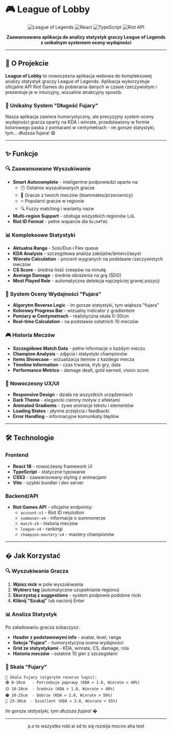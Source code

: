 # 🎮 League of Lobby

<div align="center">

![League of Legends](https://img.shields.io/badge/League%20of%20Legends-Analytics-gold?style=for-the-badge&logo=riot-games)
![React](https://img.shields.io/badge/React-18.x-blue?style=for-the-badge&logo=react)
![TypeScript](https://img.shields.io/badge/TypeScript-5.x-blue?style=for-the-badge&logo=typescript)
![Riot API](https://img.shields.io/badge/Riot%20Games%20API-Official-red?style=for-the-badge)

**Zaawansowana aplikacja do analizy statystyk graczy League of Legends z unikalnym systemem oceny wydajności**

</div>

---

## 🎯 O Projekcie

**League of Lobby** to nowoczesna aplikacja webowa do kompleksowej analizy statystyk graczy League of Legends. Aplikacja wykorzystuje oficjalne API Riot Games do pobierania danych w czasie rzeczywistym i prezentuje je w intuicyjny, wizualnie atrakcyjny sposób.

### 🌟 Unikalny System "Długość Fujary"

Nasza aplikacja zawiera humorystyczny, ale precyzyjny system oceny wydajności gracza oparty na KDA i winrate, przedstawiony w formie kolorowego paska z pomiarami w centymetrach - im gorsze statystyki, tym... dłuższa fujara! 😄

---

## ✨ Funkcje

### 🔍 **Zaawansowane Wyszukiwanie**
- **Smart Autocomplete** - inteligentne podpowiedzi oparte na:
  - 🕐 Ostatnio wyszukiwanych gracze
  - 👥 Gracze z twoich meczów (teammates/przeciwnicy)
  - ⭐ Popularni gracze w regionie
  - 🔍 Fuzzy matching i warianty nazw
- **Multi-region Support** - obsługa wszystkich regionów LoL
- **Riot ID Format** - pełne wsparcie dla `Nick#TAG`

### 📊 **Kompleksowe Statystyki**
- **Aktualna Ranga** - Solo/Duo i Flex queue
- **KDA Analysis** - szczegółowa analiza zabójstw/śmierci/asyst
- **Winrate Calculation** - procent wygranych na podstawie rzeczywistych meczów
- **CS Score** - średnia ilość creepów na minutę
- **Average Damage** - średnie obrażenia na grę (ŚDG)
- **Most Played Role** - automatyczna detekcja najczęściej granej pozycji

### 🎯 **System Oceny Wydajności "Fujara"**
- **Algorytm Reverse Logic** - im gorsze statystyki, tym większa "fujara"
- **Kolorowy Progress Bar** - wizualny indicator z gradientem
- **Pomiary w Centymetrach** - realistyczna skala 0-30cm
- **Real-time Calculation** - na podstawie ostatnich 10 meczów

### 🎮 **Historia Meczów**
- **Szczegółowe Match Data** - pełne informacje o każdym meczu
- **Champion Analysis** - zdjęcia i statystyki championów
- **Items Showcase** - wizualizacja itemów z każdego mecza
- **Timeline Information** - czas trwania, tryb gry, data
- **Performance Metrics** - damage dealt, gold earned, vision score

### 🚀 **Nowoczesny UX/UI**
- **Responsive Design** - działa na wszystkich urządzeniach
- **Dark Theme** - elegancki ciemny motyw z efektami
- **Animated Gradients** - żywe animacje tekstu i elementów
- **Loading States** - płynne przejścia i feedbacki
- **Error Handling** - informacyjne komunikaty błędów

---

## 🛠️ Technologie

### Frontend
- **React 18** - nowoczesny framework UI
- **TypeScript** - statyczne typowanie
- **CSS3** - zaawansowany styling z animacjami
- **Vite** - szybki bundler i dev server

### Backend/API
- **Riot Games API** - oficjalne endpointy:
  - `account-v1` - Riot ID resolution
  - `summoner-v4` - informacje o summonerze
  - `match-v5` - historia meczów
  - `league-v4` - rankingi
  - `champion-mastery-v4` - mastery championów

---

## � Jak Korzystać

### 🔍 Wyszukiwanie Gracza

1. **Wpisz nick** w pole wyszukiwania
2. **Wybierz tag** (automatyczne uzupełnianie regionu)
3. **Skorzystaj z suggestions** - system podpowie podobne nicki
4. **Kliknij "Szukaj"** lub naciśnij Enter

### 📊 Analiza Statystyk

Po załadowaniu gracza zobaczysz:
- **Header z podstawowymi info** - avatar, level, ranga
- **Sekcja "Fujara"** - humorystyczna ocena wydajności
- **Grid ze statystykami** - KDA, winrate, CS, damage, rola
- **Historia meczów** - ostatnie 10 gier z szczegółami

### 🎯 Skala "Fujary"

```
📏 Skala Fujary (algorytm reverse logic):
🟢 0-10cm   - Potrzebuje poprawy (KDA < 1.0, Winrate < 40%)
🟡 10-20cm  - Średnio (KDA > 1.0, Winrate > 40%)
🟠 20-25cm  - Dobrze (KDA > 2.0, Winrate > 50%)
🔴 25-30cm  - Excellent (KDA > 3.0, Winrate > 65%)
```

*Im gorsze statystyki, tym dłuższa fujara! �*

---

<div align="center">

p.s to wszystko robi ai xd to się rozwija mocno aha test

</div>